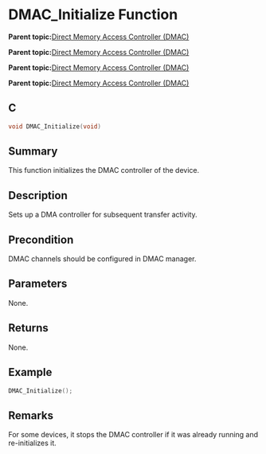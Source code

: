 # DMAC\_Initialize Function

**Parent topic:**[Direct Memory Access Controller \(DMAC\)](GUID-BC288F92-E404-40EC-B68F-833F6E346C3F.md)

**Parent topic:**[Direct Memory Access Controller \(DMAC\)](GUID-725BAB37-D872-43F1-818D-6350B9533DF3.md)

**Parent topic:**[Direct Memory Access Controller \(DMAC\)](GUID-FF4E46D0-1926-4335-942C-7767A23A991D.md)

**Parent topic:**[Direct Memory Access Controller \(DMAC\)](GUID-2C5A3108-4274-4720-A95E-8017AA500BB4.md)

## C

```c
void DMAC_Initialize(void)
```

## Summary

This function initializes the DMAC controller of the device.

## Description

Sets up a DMA controller for subsequent transfer activity.

## Precondition

DMAC channels should be configured in DMAC manager.

## Parameters

None.

## Returns

None.

## Example

```c
DMAC_Initialize();
```

## Remarks

For some devices, it stops the DMAC controller if it was already running and re-initializes it.

